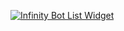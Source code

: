 [![Infinity Bot List Widget](https://infinitybots.gg/bots/749151155015122987/widget?size=large)](https://infinitybots.gg/bots/749151155015122987)
